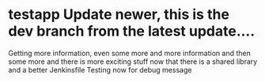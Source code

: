 # testapp Update newer, this is the dev branch from the latest update....
Getting more information, even some more
and more information and then some more
and there is more exciting stuff
now that there is a shared library and a better Jenkinsfile
Testing now for debug message
